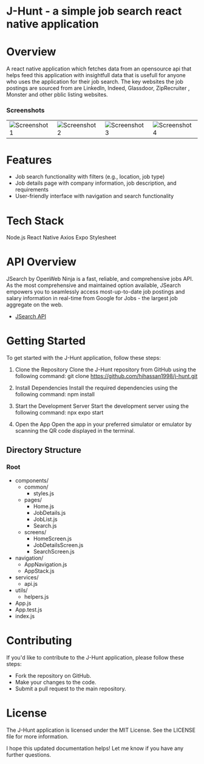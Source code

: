 # J-Hunt - a simple job search react native application

# Overview
A react native application which fetches data from an opensource api that helps feed this application with insightfull data that is usefull for anyone who uses the application for their job search. The key websites the job postings are sourced from are LinkedIn, Indeed, Glassdoor, ZipRecruiter , Monster and other pblic listing websites.

### Screenshots
| | | | |
| --- | --- | --- | --- |
| ![Screenshot 1](screenshot1.png) | ![Screenshot 2](screenshot2.png) | ![Screenshot 3](screenshot3.png) | ![Screenshot 4](screenshot4.png) |

# Features
- Job search functionality with filters (e.g., location, job type)
- Job details page with company information, job description, and requirements
- User-friendly interface with navigation and search functionality

# Tech Stack
Node.js
React Native
Axios
Expo
Stylesheet

# API Overview
JSearch by OpenWeb Ninja is a fast, reliable, and comprehensive jobs API. As the most comprehensive and maintained option available, JSearch empowers you to seamlessly access most-up-to-date job postings and salary information in real-time from Google for Jobs - the largest job aggregate on the web.
- [JSearch API](https://rapidapi.com/letscrape-6bRBa3QguO5/api/jsearch)



# Getting Started
To get started with the J-Hunt application, follow these steps:

1. Clone the Repository
Clone the J-Hunt repository from GitHub using the following command:
git clone https://github.com/hihassan1998/j-hunt.git

2. Install Dependencies
Install the required dependencies using the following command:
npm install

3. Start the Development Server
Start the development server using the following command:
npx expo start

4. Open the App
Open the app in your preferred simulator or emulator by scanning the QR code displayed in the terminal.

## Directory Structure
### Root

- components/
  - common/
    - styles.js
  - pages/
    - Home.js
    - JobDetails.js
    - JobList.js
    - Search.js
  - screens/
    - HomeScreen.js
    - JobDetailsScreen.js
    - SearchScreen.js
- navigation/
  - AppNavigation.js
  - AppStack.js
- services/
  - api.js
- utils/
  - helpers.js
- App.js
- App.test.js
- index.js



# Contributing
If you'd like to contribute to the J-Hunt application, please follow these steps:

- Fork the repository on GitHub.
- Make your changes to the code.
- Submit a pull request to the main repository.

# License
The J-Hunt application is licensed under the MIT License. See the LICENSE file for more information.

I hope this updated documentation helps! Let me know if you have any further questions.